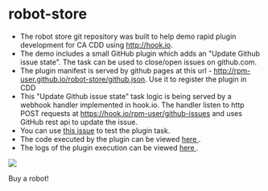 # robot-store
- The robot store git repository was built to help demo rapid plugin development for CA CDD using http://hook.io.
- The demo includes a small GitHub plugin which adds an "Update Github issue state". The task can be used to close/open issues on github.com.
- The plugin manifest is served by github pages at this url - http://rpm-user.github.io/robot-store/github.json. Use it to register the plugin in CDD
- This "Update Github issue state" task logic is being served by a webhook handler implemented in hook.io. The handler listen to http POST requests at https://hook.io/rpm-user/github-issues and uses GitHub rest api to update the issue.
- You can use [this issue](https://github.com/rpm-user/robot-store/issues/1) to test the plugin task.
- The code executed by the plugin can be viewed [here ](https://hook.io/rpm-user/github-issues/source).
- The logs of the plugin execution can be viewed [here ](https://hook.io/rpm-user/github-issues/logs).

![](https://cloud.githubusercontent.com/assets/14964166/10423929/7f60f950-70d3-11e5-9312-2af20a5956cf.png)

Buy a robot!
